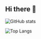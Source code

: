 
## Hi there 👋

![GitHub stats](https://github-readme-stats.vercel.app/api?username=Laaad&show_icons=true)

![Top Langs](https://github-readme-stats.vercel.app/api/top-langs/?username=Laaad&layout=compact)

<!--
**Laaad/Laaad** is a ✨ _special_ ✨ repository because its `README.md` (this file) appears on your GitHub profile.

Here are some ideas to get you started:

- 🔭 I’m currently working on ...
- 🌱 I’m currently learning ...
- 👯 I’m looking to collaborate on ...
- 🤔 I’m looking for help with ...
- 💬 Ask me about ...
- 📫 How to reach me: ...
- 😄 Pronouns: ...
- ⚡ Fun fact: ...
-->
